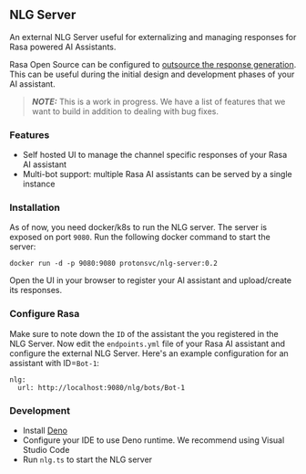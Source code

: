 ## NLG Server
An external NLG Server useful for externalizing and managing responses for Rasa powered AI Assistants.

Rasa Open Source can be configured to [outsource the response generation](https://rasa.com/docs/rasa/nlg/). This can be useful during the initial design and development phases of your AI assistant.

> **_NOTE:_**  This is a work in progress. We have a list of features that we want to build in addition to dealing with bug fixes.

### Features
* Self hosted UI to manage the channel specific responses of your Rasa AI assistant
* Multi-bot support: multiple Rasa AI assistants can be served by a single instance


### Installation
As of now, you need docker/k8s to run the NLG server. The server is exposed on port `9080`. Run the following docker command to start the server:

```
docker run -d -p 9080:9080 protonsvc/nlg-server:0.2
```

Open the UI in your browser to register your AI assistant and upload/create its responses.

### Configure Rasa
Make sure to note down the `ID` of the assistant the you registered in the NLG Server. Now edit the `endpoints.yml` file of your Rasa AI assistant and configure the external NLG Server. Here's an example configuration for an assistant with ID=`Bot-1`:

```
nlg:
  url: http://localhost:9080/nlg/bots/Bot-1
```

### Development
* Install [Deno]()
* Configure your IDE to use Deno runtime. We recommend using Visual Studio Code
* Run `nlg.ts` to start the NLG server
